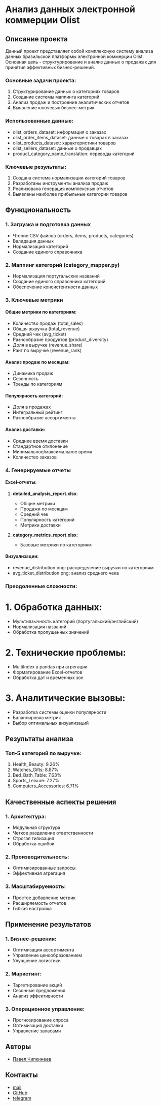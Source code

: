 # Анализ данных электронной коммерции Olist

## Описание проекта
Данный проект представляет собой комплексную систему анализа данных бразильской платформы электронной коммерции Olist. Основная цель - структурирование и анализ данных о продажах для принятия эффективных бизнес-решений.

### Основные задачи проекта:
1. Структурирование данных о категориях товаров
2. Создание системы маппинга категорий
3. Анализ продаж и построение аналитических отчетов
4. Выявление ключевых бизнес-метрик

### Использованные данные:
- olist_orders_dataset: информация о заказах
- olist_order_items_dataset: данные о товарах в заказах
- olist_products_dataset: характеристики товаров
- olist_sellers_dataset: данные о продавцах
- product_category_name_translation: переводы категорий

### Ключевые результаты:
1. Создана система нормализации категорий товаров
2. Разработаны инструменты анализа продаж
3. Реализована генерация комплексных отчетов
4. Выявлены наиболее прибыльные категории товаров


## Функциональность

### 1. Загрузка и подготовка данных
- Чтение CSV файлов (orders, items, products, categories)
- Валидация данных
- Нормализация категорий
- Создание единого справочника

### 2. Маппинг категорий (category_mapper.py)
- Нормализация португальских названий
- Создание единого справочника категорий
- Обеспечение консистентности данных

### 3. Ключевые метрики

#### Общие метрики по категориям:
- Количество продаж (total_sales)
- Общая выручка (total_revenue)
- Средний чек (avg_ticket)
- Разнообразие продуктов (product_diversity)
- Доля в выручке (revenue_share)
- Ранг по выручке (revenue_rank)

#### Анализ продаж по месяцам:
- Динамика продаж
- Сезонность
- Тренды по категориям

#### Популярность категорий:
- Доля в продажах
- Интегральный рейтинг
- Разнообразие ассортимента

#### Анализ доставки:
- Среднее время доставки
- Стандартное отклонение
- Минимальное/максимальное время
- Количество заказов

### 4. Генерируемые отчеты

#### Excel-отчеты:
1. **detailed_analysis_report.xlsx**:
   - Общие метрики
   - Продажи по месяцам
   - Средний чек
   - Популярность категорий
   - Метрики доставки

2. **category_metrics_report.xlsx**:
   - Базовые метрики по категориям


#### Визуализации:
- revenue_distribution.png: распределение выручки по категориям
- avg_ticket_distribution.png: анализ среднего чека

### Преодоленные сложности:
# 1. Обработка данных:
- Мультиязычность категорий (португальский/английский)
- Нормализация названий
- Обработка пропущенных значений

# 2. Технические проблемы:
- MultiIndex в pandas при агрегации
- Форматирование Excel-отчетов
- Обработка дат и временных зон

# 3. Аналитические вызовы:
- Разработка системы оценки популярности
- Балансировка метрик
- Выбор оптимальных визуализаций

## Результаты анализа

### Топ-5 категорий по выручке:
1. Health_Beauty: 9.26%
2. Watches_Gifts: 8.87%
3. Bed_Bath_Table: 7.63%
4. Sports_Leisure: 7.27%
5. Computers_Accessories: 6.71%

## Качественные аспекты решения

### 1. Архитектура:
- Модульная структура
- Четкое разделение ответственности
- Строгая типизация
- Обработка ошибок

### 2. Производительность:
- Оптимизированные запросы
- Эффективная агрегация


### 3. Масштабируемость:
- Простое добавление метрик
- Расширяемость отчетов
- Гибкая настройка

## Применение результатов

### 1. Бизнес-решения:
- Оптимизация ассортимента
- Управление ценообразованием
- Улучшение логистики

### 2. Маркетинг:
- Таргетирование акций
- Сезонные предложения
- Анализ эффективности
### 3. Операционное управление:
- Прогнозирование спроса
- Оптимизация доставки
- Управление запасами


## Авторы
- [Павел Чипкинеев](https://github.com/pavel195)

## Контакты
- [mail](mailto:pavel195@yandex.ru)
- [GitHub](https://github.com/pavel195)
- [telegram](https://t.me/YungTruppa)